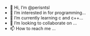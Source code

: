 - 👋 Hi, I’m @perisntsl
- 👀 I’m interested in for programming...
- 🌱 I’m currently learning c and c++...
- 💞️ I’m looking to collaborate on ...
- 📫 How to reach me ...

<!---
perisntsl/perisntsl is a ✨ special ✨ repository because its `README.md` (this file) appears on your GitHub profile.
You can click the Preview link to take a look at your changes.
--->
